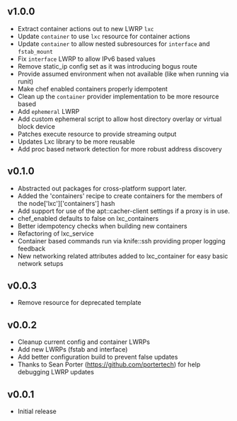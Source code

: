 ## v1.0.0
* Extract container actions out to new LWRP `lxc`
* Update `container` to use `lxc` resource for container actions
* Update `container` to allow nested subresources for `interface` and `fstab_mount`
* Fix `interface` LWRP to allow IPv6 based values
* Remove static_ip config set as it was introducing bogus route
* Provide assumed environment when not available (like when running via runit)
* Make chef enabled containers properly idempotent
* Clean up the `container` provider implementation to be more resource based
* Add `ephemeral` LWRP
* Add custom ephemeral script to allow host directory overlay or virtual block device
* Patches execute resource to provide streaming output
* Updates Lxc library to be more reusable
* Add proc based network detection for more robust address discovery

## v0.1.0
* Abstracted out packages for cross-platform support later.
* Added the 'containers' recipe to create containers for the members of the node['lxc']['containers'] hash
* Add support for use of the apt::cacher-client settings if a proxy is in use.
* chef_enabled defaults to false on lxc_containers
* Better idempotency checks when building new containers
* Refactoring of lxc_service
* Container based commands run via knife::ssh providing proper logging feedback
* New networking related attributes added to lxc_container for easy basic network setups

## v0.0.3
* Remove resource for deprecated template

## v0.0.2
* Cleanup current config and container LWRPs
* Add new LWRPs (fstab and interface)
* Add better configuration build to prevent false updates
* Thanks to Sean Porter (https://github.com/portertech) for help debugging LWRP updates

## v0.0.1
* Initial release
